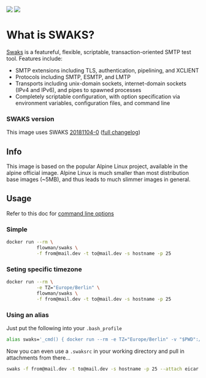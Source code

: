 [![](https://images.microbadger.com/badges/version/ascentiotech/swaks.svg)](https://microbadger.com/images/ascentiotech/swaks "Get your own version badge on microbadger.com")
[![](https://images.microbadger.com/badges/image/ascentiotech/swaks.svg)](https://microbadger.com/images/ascentiotech/swaks "Get your own image badge on microbadger.com")


# What is SWAKS?

 [Swaks](https://www.jetmore.org/john/code/swaks/) is a featureful, flexible, scriptable, transaction-oriented SMTP test tool. Features include:

 - SMTP extensions including TLS, authentication, pipelining, and XCLIENT
 - Protocols including SMTP, ESMTP, and LMTP
 - Transports including unix-domain sockets, internet-domain sockets (IPv4 and IPv6), and pipes to spawned processes
 - Completely scriptable configuration, with option specification via environment variables, configuration files, and command line

### SWAKS version

 This image uses SWAKS [20181104-0](https://www.jetmore.org/john/blog/2018/11/swaks-release-20181104-0-available/) ([full changelog](http://jetmore.org/john/code/swaks/files/swaks-20181104.0/doc/Changes.txt))


## Info

This image is based on the popular Alpine Linux project, available in the alpine official image. Alpine Linux is much smaller than most distribution base images (~5MB), and thus leads to much slimmer images in general.

## Usage

Refer to this doc for [command line options](http://jetmore.org/john/code/swaks/files/swaks-20181104.0/doc/ref.txt)

### Simple

```bash
docker run --rm \
           flowman/swaks \
           -f from@mail.dev -t to@mail.dev -s hostname -p 25
```

### Seting specific timezone

```bash
docker run --rm \
           -e TZ="Europe/Berlin" \
           flowman/swaks \
           -f from@mail.dev -t to@mail.dev -s hostname -p 25
```

### Using an alias

Just put the following into your `.bash_profile`

```bash
alias swaks='_cmd() { docker run --rm -e TZ="Europe/Berlin" -v "$PWD":/root freinet/swaks "$@";}; _cmd'
```

Now you can even use a `.swaksrc` in your working directory and pull in attachments from there...

```bash
swaks -f from@mail.dev -t to@mail.dev -s hostname -p 25 --attach eicar.zip
```
